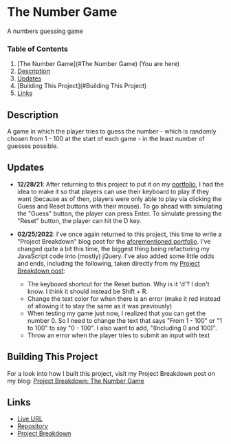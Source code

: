 # The Number Game
 A numbers guessing game

### Table of Contents
1. [The Number Game](#The Number Game) (You are here)
2. [Description](#Description)
3. [Updates](#Updates)
4. [Building This Project](#Building This Project)
5. [Links](#Links)

## Description
A game in which the player tries to guess the number - which is randomly chosen from 1 - 100 at the start of each game - in the least number of guesses possible.

## Updates
- **12/28/21**: After returning to this project to put it on my [portfolio](https://risclvoer.github,io/The-Number-Game), I had the idea to make it so that players can use their keyboard to play if they want (because as of then, players were only able to play via clicking the Guess and Reset buttons with their mouse). To go ahead with simulating the "Guess" button, the player can press Enter. To simulate pressing the "Reset" button, the player can hit the D key.

- **02/25/2022**: I've once again returned to this project, this time to write a "Project Breakdown" blog post for the [aforementioned portfolio](https://risclvoer.github.io/The-Number-Game). I've changed quite a bit this time, the biggest thing being refactoring my JavaScript code into (mostly) jQuery. I've also added some little odds and ends, including the following, taken directly from my [Project Breakdown post](https://risclover.github.io/official-portfolio/blog/project_breakdown_number_game.html/):
    - The keyboard shortcut for the Reset button. Why is it 'd'? I don't know. I think it should instead be Shift + R.
    - Change the text color for when there is an error (make it red instead of allowing it to stay the same as it was previously)
    - When testing my game just now, I realized that you can get the number 0. So I need to change the text that says "From 1 - 100" or "1 to 100" to say "0 - 100". I also want to add, "(Including 0 and 100)".
    - Throw an error when the player tries to submit an input with text

## Building This Project
For a look into how I built this project, visit my Project Breakdown post on my blog: [Project Breakdown: The Number Game](https://risclover.github.io/official-portfolio/blog/project_breakdown_number_game.html/)

## Links
- [Live URL](https://risclover.github.io/The-Number-Game/)
- [Repository](https://www.github.com/Risclover/The-Number-Game/)
- [Project Breakdown](https://risclover.github.io/official-portfolio/blog/project_breakdown_number_game.html/)